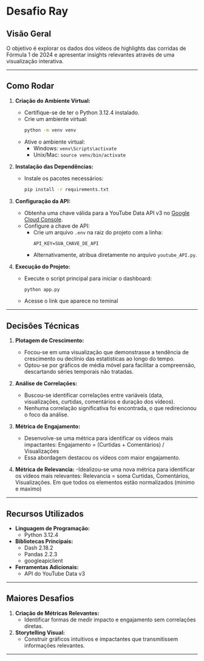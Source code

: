 # Desafio Ray

## Visão Geral

 O objetivo é explorar os dados dos vídeos de highlights das corridas de Fórmula 1 de 2024 e apresentar insights relevantes através de uma visualização interativa.

---

## Como Rodar

1. **Criação do Ambiente Virtual:**
   - Certifique-se de ter o Python 3.12.4 instalado.
   - Crie um ambiente virtual:
     ```bash
     python -m venv venv
     ```
   - Ative o ambiente virtual:
     - Windows: `venv\Scripts\activate`
     - Unix/Mac: `source venv/bin/activate`

2. **Instalação das Dependências:**
   - Instale os pacotes necessários:
     ```bash
     pip install -r requirements.txt
     ```

3. **Configuração da API:**
   - Obtenha uma chave válida para a YouTube Data API v3 no [Google Cloud Console](https://console.cloud.google.com/).
   - Configure a chave de API:
     - Crie um arquivo `.env` na raiz do projeto com a linha:
       ```env
       API_KEY=SUA_CHAVE_DE_API
       ```
     - Alternativamente, atribua diretamente no arquivo `youtube_API.py`.

4. **Execução do Projeto:**
   - Execute o script principal para iniciar o dashboard:
     ```bash
     python app.py
     ```
   - Acesse o link que aparece no teminal

---

## Decisões Técnicas

1. **Plotagem de Crescimento:**
   - Focou-se em uma visualização que demonstrasse a tendência de crescimento ou declínio das estatísticas ao longo do tempo.
   - Optou-se por gráficos de média móvel para facilitar a compreensão, descartando séries temporais não tratadas.

2. **Análise de Correlações:**
   - Buscou-se identificar correlações entre variáveis (data, visualizações, curtidas, comentários e duração dos vídeos).
   - Nenhuma correlação significativa foi encontrada, o que redirecionou o foco da análise.

3. **Métrica de Engajamento:**
   - Desenvolve-se uma métrica para identificar os vídeos mais impactantes:
     Engajamento = (Curtidas + Comentários) / Visualizações
   - Essa abordagem destacou os vídeos com maior engajamento.
4. **Métrica de Relevancia:**
    -Idealizou-se uma nova métrica para identificar os vídeos mais relevantes:
      Relevancia = soma Curtidas, Comentários, Visualizações. Em que todos os elementos estão normalizados (minimo e maximo)
---

## Recursos Utilizados

- **Linguagem de Programação:**
  - Python 3.12.4
- **Bibliotecas Principais:**
  - Dash 2.18.2
  - Pandas 2.2.3
  - googleapiclient
- **Ferramentas Adicionais:**
  - API do YouTube Data v3

---

## Maiores Desafios

1. **Criação de Métricas Relevantes:**
   - Identificar formas de medir impacto e engajamento sem correlações diretas.
2. **Storytelling Visual:**
   - Construir gráficos intuitivos e impactantes que transmitissem informações relevantes.

---

